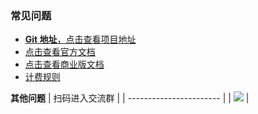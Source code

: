 ### 常见问题

- [**Git 地址**，点击查看项目地址](https://github.com/labring/FastGPT)
- [点击查看官方文档](https://doc.fastgpt.io/docs/)
- [点击查看商业版文档](https://doc.fastgpt.io/docs/shopping_cart/intro/)
- [计费规则](https://doc.fastgpt.io/docs/pricing/)

**其他问题**
| 扫码进入交流群 |
| ----------------------- |
| ![](https://oss.laf.run/otnvvf-imgs/fastgpt-feishu1.png) |

